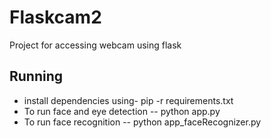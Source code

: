 # Flaskcam2

Project for accessing webcam using flask

## Running

- install dependencies using- pip -r requirements.txt
- To run face and eye detection -- python app.py
- To run face recognition -- python app_faceRecognizer.py
